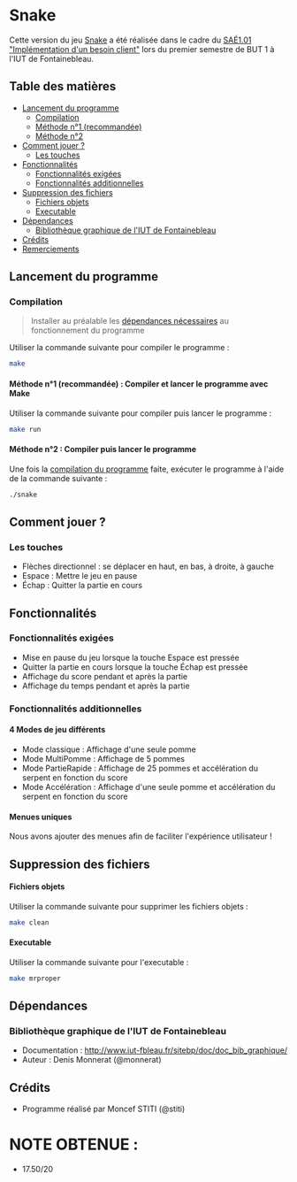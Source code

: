 # Snake

Cette version du jeu [Snake](https://fr.wikipedia.org/wiki/Serpentes) a été réalisée dans le cadre du [SAÉ1.01 "Implémentation d'un besoin client"](http://www.iut-fbleau.fr/sitebp/pt11/11_2023/UWO9O2WOJ7JETN3P.php) lors du premier semestre de BUT 1 à l'IUT de Fontainebleau.


## Table des matières
- [Lancement du programme](#lancement-du-programme)
  - [Compilation](#compilation)
  - [Méthode n°1 (recommandée)](#méthode-n°1-recommandée--compiler-et-lancer-le-programme-avec-make)
  - [Méthode n°2](#méthode-n°2--compiler-puis-lancer-le-programme)
- [Comment jouer ?](#comment-jouer)
  - [Les touches](#les-touches)
- [Fonctionnalités](#fonctionnalités)
  - [Fonctionnalités exigées](#fonctionnalités-exigées)
  - [Fonctionnalités additionnelles](#fonctionnalités-additionnelles)
- [Suppression des fichiers](#suppression-des-fichiers)
  - [Fichiers objets](#fichiers-objets)
  - [Executable](#executable)
- [Dépendances](#dépendances)
  - [Bibliothèque graphique de l'IUT de Fontainebleau](#bibliothèque-graphique-de-liut-de-fontainebleau)
- [Crédits](#crédits)
- [Remerciements](#remerciements)

## Lancement du programme
### Compilation
> Installer au préalable les [dépendances nécessaires](#dépendances) au fonctionnement du programme

Utiliser la commande suivante pour compiler le programme :
```bash
make
```
#### Méthode n°1 (recommandée) : Compiler et lancer le programme avec Make
Utiliser la commande suivante pour compiler puis lancer le programme :
```bash
make run
```

#### Méthode n°2 : Compiler puis lancer le programme
Une fois la [compilation du programme](#compilation) faite, exécuter le programme à l'aide de la commande suivante :
```bash
./snake
```


## Comment jouer ?
### Les touches 
- Flèches directionnel : se déplacer en haut, en bas, à droite, à gauche
- Espace : Mettre le jeu en pause
- Échap : Quitter la partie en cours


## Fonctionnalités

### Fonctionnalités exigées
 -   Mise en pause du jeu lorsque la touche Espace est pressée
 -   Quitter la partie en cours lorsque la touche Échap est pressée
 -   Affichage du score pendant et après la partie
 -   Affichage du temps pendant et après la partie

### Fonctionnalités additionnelles

#### 4 Modes de jeu différents
- Mode classique : Affichage d'une seule pomme
- Mode MultiPomme : Affichage de 5 pommes
- Mode PartieRapide : Affichage de 25 pommes et accélération du serpent en fonction du score
- Mode Accélération : Affichage d'une seule pomme et accélération du serpent en fonction du score

#### Menues uniques
Nous avons ajouter des menues afin de faciliter l'expérience utilisateur ! 

## Suppression des fichiers
#### Fichiers objets
Utiliser la commande suivante pour supprimer les fichiers objets :
```bash
make clean
```

#### Executable
Utiliser la commande suivante pour l'executable :
```bash
make mrproper
```

## Dépendances
### Bibliothèque graphique de l'IUT de Fontainebleau
 -   Documentation : http://www.iut-fbleau.fr/sitebp/doc/doc_bib_graphique/
 -   Auteur : Denis Monnerat (@monnerat)

## Crédits
 -   Programme réalisé par Moncef STITI (@stiti)

# NOTE OBTENUE : 
-  17.50/20 
